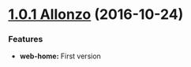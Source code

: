 <a name="1.0.1"></a>

# [1.0.1 Allonzo](https://github.com/CodeCorico/allons-y-web-home/releases/tag/1.0.1) (2016-10-24)


### Features

* **web-home:** First version
